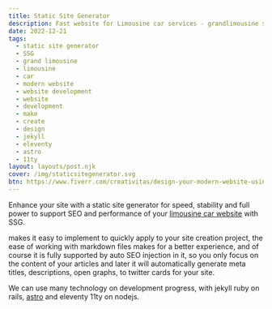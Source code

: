 ```yaml
---
title: Static Site Generator
description: Fast website for Limousine car services - grandlimousine static site generator
date: 2022-12-21
tags:
  - static site generator
  - SSG
  - grand limousine
  - limousine
  - car
  - modern website
  - website development
  - website
  - development
  - make
  - create
  - design
  - jekyll
  - eleventy
  - astro
  - 11ty
layout: layouts/post.njk
cover: /img/staticsitegenerator.svg
btn: https://www.fiverr.com/creativitas/design-your-modern-website-using-jekyll
---
```


Enhance your site with a static site generator for speed, stability and full power to support SEO and performance of your [limousine car website]({{page.url}}) with SSG.

makes it easy to implement to quickly apply to your site creation project, the ease of working with markdown files makes for a better experience, and of course it is fully supported by auto SEO injection in it, so you only focus on the content of your articles and later it will automatically generate meta titles, descriptions, open graphs, to twitter cards for your site.

We can use many technology on development progress, with jekyll ruby on rails, [astro](https://astro.build) and eleventy 11ty on nodejs.
